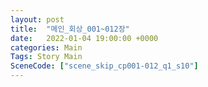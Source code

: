 ```yaml
---
layout: post
title:  "메인_회상_001~012장"
date:   2022-01-04 19:00:00 +0000
categories: Main
Tags: Story Main
SceneCode: ["scene_skip_cp001-012_q1_s10"]
---
```

